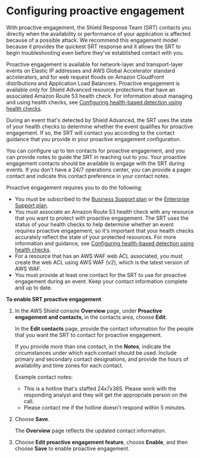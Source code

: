 # Configuring proactive engagement<a name="ddos-srt-proactive-engagement"></a>

With proactive engagement, the Shield Response Team \(SRT\) contacts you directly when the availability or performance of your application is affected because of a possible attack\. We recommend this engagement model because it provides the quickest SRT response and it allows the SRT to begin troubleshooting even before they've established contact with you\. 

Proactive engagement is available for network\-layer and transport\-layer events on Elastic IP addresses and AWS Global Accelerator standard accelerators, and for web request floods on Amazon CloudFront distributions and Application Load Balancers\. Proactive engagement is available only for Shield Advanced resource protections that have an associated Amazon Route 53 health check\. For information about managing and using health checks, see [Configuring health\-based detection using health checks](ddos-advanced-health-checks.md)\.

During an event that's detected by Shield Advanced, the SRT uses the state of your health checks to determine whether the event qualifies for proactive engagement\. If so, the SRT will contact you according to the contact guidance that you provide in your proactive engagement configuration\. 

You can configure up to ten contacts for proactive engagement, and you can provide notes to guide the SRT in reaching out to you\. Your proactive engagement contacts should be available to engage with the SRT during events\. If you don't have a 24/7 operations center, you can provide a pager contact and indicate this contact preference in your contact notes\.

Proactive engagement requires you to do the following: 
+ You must be subscribed to the [Business Support plan](https://aws.amazon.com/premiumsupport/business-support/) or the [Enterprise Support plan](https://aws.amazon.com/premiumsupport/enterprise-support/)\.
+ You must associate an Amazon Route 53 health check with any resource that you want to protect with proactive engagement\. The SRT uses the status of your health checks to help determine whether an event requires proactive engagement, so it's important that your health checks accurately reflect the state of your protected resources\. For more information and guidance, see [Configuring health\-based detection using health checks](ddos-advanced-health-checks.md)\.
+ For a resource that has an AWS WAF web ACL associated, you must create the web ACL using AWS WAF \(v2\), which is the latest version of AWS WAF\. 
+ You must provide at least one contact for the SRT to use for proactive engagement during an event\. Keep your contact information complete and up to date\. 

**To enable SRT proactive engagement**

1. In the AWS Shield console **Overview** page, under **Proactive engagement and contacts**, in the contacts area, choose **Edit**\.

   In the **Edit contacts** page, provide the contact information for the people that you want the SRT to contact for proactive engagement\. 

   If you provide more than one contact, in the **Notes**, indicate the circumstances under which each contact should be used\. Include primary and secondary contact designations, and provide the hours of availability and time zones for each contact\. 

   Example contact notes: 
   + This is a hotline that's staffed 24x7x365\. Please work with the responding analyst and they will get the appropriate person on the call\. 
   + Please contact me if the hotline doesn't respond within 5 minutes\.

1. Choose **Save**\. 

   The **Overview** page reflects the updated contact information\.

1. Choose **Edit proactive engagement feature**, choose **Enable**, and then choose **Save** to enable proactive engagement\. 